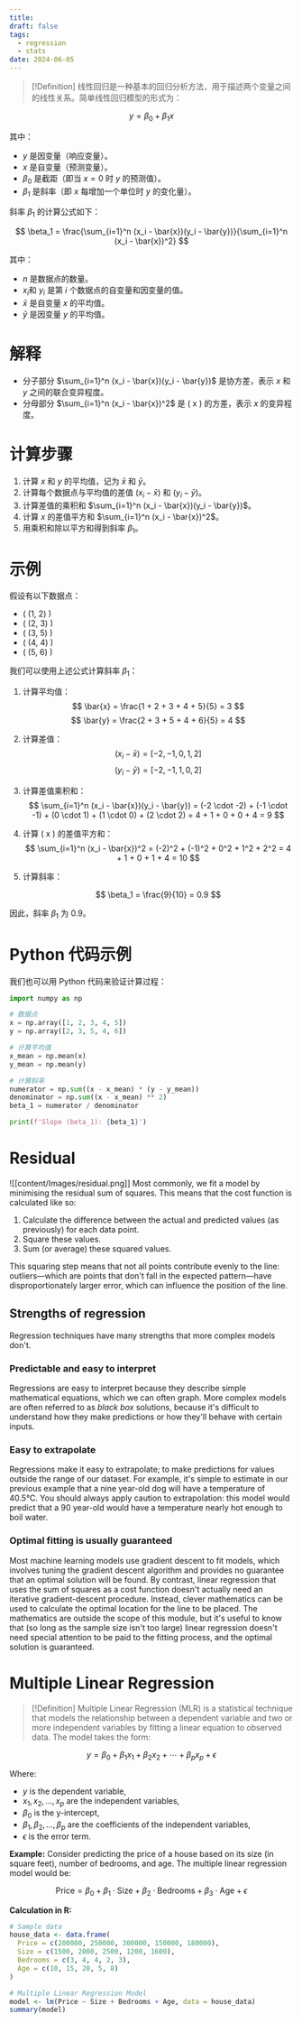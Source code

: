 ```yaml
---
title: 
draft: false
tags:
  - regression
  - stats
date: 2024-06-05
---
```


> [!Definition]
> 线性回归是一种基本的回归分析方法，用于描述两个变量之间的线性关系。简单线性回归模型的形式为：

$$ y = \beta_0 + \beta_1 x $$

其中：
- $y$ 是因变量（响应变量）。
- $x$ 是自变量（预测变量）。
- $\beta_0$ 是截距（即当 $x = 0$ 时 $y$ 的预测值）。
- $\beta_1$ 是斜率（即 $x$ 每增加一个单位时 $y$ 的变化量）。

斜率 $\beta_1$ 的计算公式如下：

$$
\beta_1 = \frac{\sum_{i=1}^n (x_i - \bar{x})(y_i - \bar{y})}{\sum_{i=1}^n (x_i - \bar{x})^2}
$$

其中：
- $n$ 是数据点的数量。
- $x_i$和 $y_i$ 是第 $i$ 个数据点的自变量和因变量的值。
- $\bar{x}$ 是自变量 $x$ 的平均值。
- $\bar{y}$ 是因变量 $y$ 的平均值。

# 解释

- 分子部分 $\sum_{i=1}^n (x_i - \bar{x})(y_i - \bar{y})$ 是协方差，表示 $x$ 和 $y$ 之间的联合变异程度。
- 分母部分 $\sum_{i=1}^n (x_i - \bar{x})^2$ 是 \( x \) 的方差，表示 $x$ 的变异程度。

# 计算步骤

1. 计算 $x$ 和 $y$ 的平均值，记为 $\bar{x}$ 和 $\bar{y}$。
2. 计算每个数据点与平均值的差值 $(x_i - \bar{x})$ 和 $(y_i - \bar{y})$。
3. 计算差值的乘积和 $\sum_{i=1}^n (x_i - \bar{x})(y_i - \bar{y})$。
4. 计算 $x$ 的差值平方和 $\sum_{i=1}^n (x_i - \bar{x})^2$。
6. 用乘积和除以平方和得到斜率 $\beta_1$。

# 示例

假设有以下数据点：
- \( (1, 2) \)
- \( (2, 3) \)
- \( (3, 5) \)
- \( (4, 4) \)
- \( (5, 6) \)

我们可以使用上述公式计算斜率 $\beta_1$：

1. 计算平均值：
   $$
   \bar{x} = \frac{1 + 2 + 3 + 4 + 5}{5} = 3
   $$
   $$
   \bar{y} = \frac{2 + 3 + 5 + 4 + 6}{5} = 4
   $$

2. 计算差值：
   $$
   (x_i - \bar{x}) = [-2, -1, 0, 1, 2]
   $$
   $$
   (y_i - \bar{y}) = [-2, -1, 1, 0, 2]
   $$

3. 计算差值乘积和：
   $$
   \sum_{i=1}^n (x_i - \bar{x})(y_i - \bar{y}) = (-2 \cdot -2) + (-1 \cdot -1) + (0 \cdot 1) + (1 \cdot 0) + (2 \cdot 2) = 4 + 1 + 0 + 0 + 4 = 9
   $$

4. 计算 \( x \) 的差值平方和：
   $$
   \sum_{i=1}^n (x_i - \bar{x})^2 = (-2)^2 + (-1)^2 + 0^2 + 1^2 + 2^2 = 4 + 1 + 0 + 1 + 4 = 10
   $$

5. 计算斜率：
   
   $$
   \beta_1 = \frac{9}{10} = 0.9
   $$
   

因此，斜率 $\beta_1$ 为 0.9。

# Python 代码示例

我们也可以用 Python 代码来验证计算过程：

```python
import numpy as np

# 数据点
x = np.array([1, 2, 3, 4, 5])
y = np.array([2, 3, 5, 4, 6])

# 计算平均值
x_mean = np.mean(x)
y_mean = np.mean(y)

# 计算斜率
numerator = np.sum((x - x_mean) * (y - y_mean))
denominator = np.sum((x - x_mean) ** 2)
beta_1 = numerator / denominator

print(f'Slope (beta_1): {beta_1}')
```

# Residual

![[content/Images/residual.png]]
Most commonly, we fit a model by minimising the residual sum of squares. This means that the cost function is calculated like so:

1. Calculate the difference between the actual and predicted values (as previously) for each data point.
2. Square these values.
3. Sum (or average) these squared values.

This squaring step means that not all points contribute evenly to the line: outliers—which are points that don't fall in the expected pattern—have disproportionately larger error, which can influence the position of the line.

## Strengths of regression

Regression techniques have many strengths that more complex models don't.

### Predictable and easy to interpret

Regressions are easy to interpret because they describe simple mathematical equations, which we can often graph. More complex models are often referred to as _black box_ solutions, because it's difficult to understand how they make predictions or how they'll behave with certain inputs.

### Easy to extrapolate

Regressions make it easy to extrapolate; to make predictions for values outside the range of our dataset. For example, it's simple to estimate in our previous example that a nine year-old dog will have a temperature of 40.5°C. You should always apply caution to extrapolation: this model would predict that a 90 year-old would have a temperature nearly hot enough to boil water.

### Optimal fitting is usually guaranteed

Most machine learning models use gradient descent to fit models, which involves tuning the gradient descent algorithm and provides no guarantee that an optimal solution will be found. By contrast, linear regression that uses the sum of squares as a cost function doesn't actually need an iterative gradient-descent procedure. Instead, clever mathematics can be used to calculate the optimal location for the line to be placed. The mathematics are outside the scope of this module, but it's useful to know that (so long as the sample size isn't too large) linear regression doesn't need special attention to be paid to the fitting process, and the optimal solution is guaranteed.

# Multiple Linear Regression

>[!Definition]
>Multiple Linear Regression (MLR) is a statistical technique that models the relationship between a dependent variable and two or more independent variables by fitting a linear equation to observed data. The model takes the form:

$$ y = \beta_0 + \beta_1x_1 + \beta_2x_2 + \cdots + \beta_px_p + \epsilon $$

Where:
- $y$ is the dependent variable,
- $x_1, x_2, \ldots, x_p$ are the independent variables,
- $\beta_0$ is the y-intercept,
- $\beta_1, \beta_2, \ldots, \beta_p$ are the coefficients of the independent variables,
- $\epsilon$ is the error term.

**Example:**
Consider predicting the price of a house based on its size (in square feet), number of bedrooms, and age. The multiple linear regression model would be:

$$ \text{Price} = \beta_0 + \beta_1 \cdot \text{Size} + \beta_2 \cdot \text{Bedrooms} + \beta_3 \cdot \text{Age} + \epsilon $$

**Calculation in R:**

```r
# Sample data
house_data <- data.frame(
  Price = c(200000, 250000, 300000, 150000, 180000),
  Size = c(1500, 2000, 2500, 1200, 1600),
  Bedrooms = c(3, 4, 4, 2, 3),
  Age = c(10, 15, 20, 5, 8)
)

# Multiple Linear Regression Model
model <- lm(Price ~ Size + Bedrooms + Age, data = house_data)
summary(model)
```

